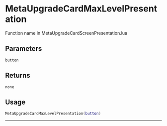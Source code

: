 # MetaUpgradeCardMaxLevelPresentation
Function name in MetaUpgradeCardScreenPresentation.lua
## Parameters
`button`
## Returns
`none`
## Usage
```lua
MetaUpgradeCardMaxLevelPresentation(button)
```
---
